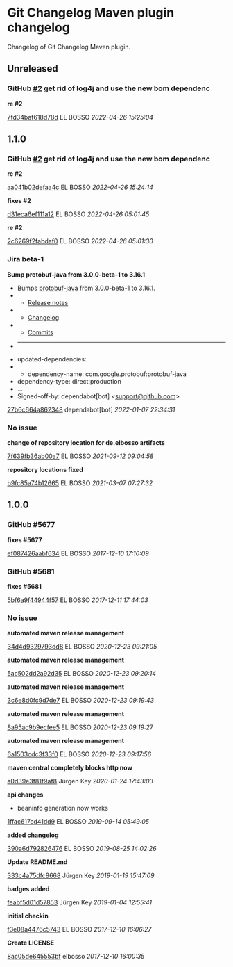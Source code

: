 # Git Changelog Maven plugin changelog

Changelog of Git Changelog Maven plugin.

## Unreleased
### GitHub [#2](https://github.com/elbosso/dWb_custom_modules/issues/2) get rid of log4j and use the new bom dependenc

**re #2**


[7fd34baf618d78d](https://github.com/elbosso/dWb_custom_modules/commit/7fd34baf618d78d) EL BOSSO *2022-04-26 15:25:04*


## 1.1.0
### GitHub [#2](https://github.com/elbosso/dWb_custom_modules/issues/2) get rid of log4j and use the new bom dependenc

**re #2**


[aa041b02defaa4c](https://github.com/elbosso/dWb_custom_modules/commit/aa041b02defaa4c) EL BOSSO *2022-04-26 15:24:14*

**fixes #2**


[d31eca6ef111a12](https://github.com/elbosso/dWb_custom_modules/commit/d31eca6ef111a12) EL BOSSO *2022-04-26 05:01:45*

**re #2**


[2c6269f2fabdaf0](https://github.com/elbosso/dWb_custom_modules/commit/2c6269f2fabdaf0) EL BOSSO *2022-04-26 05:01:30*


### Jira beta-1 

**Bump protobuf-java from 3.0.0-beta-1 to 3.16.1**

 * Bumps [protobuf-java](https://github.com/protocolbuffers/protobuf) from 3.0.0-beta-1 to 3.16.1.
 * - [Release notes](https://github.com/protocolbuffers/protobuf/releases)
 * - [Changelog](https://github.com/protocolbuffers/protobuf/blob/master/generate_changelog.py)
 * - [Commits](https://github.com/protocolbuffers/protobuf/compare/v3.0.0-beta-1...v3.16.1)
 * ---
 * updated-dependencies:
 * - dependency-name: com.google.protobuf:protobuf-java
 * dependency-type: direct:production
 * ...
 * Signed-off-by: dependabot[bot] &lt;support@github.com&gt;

[27b6c664a862348](https://github.com/elbosso/dWb_custom_modules/commit/27b6c664a862348) dependabot[bot] *2022-01-07 22:34:31*


### No issue

**change of repository location for de.elbosso artifacts**


[7f639fb36ab00a7](https://github.com/elbosso/dWb_custom_modules/commit/7f639fb36ab00a7) EL BOSSO *2021-09-12 09:04:58*

**repository locations fixed**


[b9fc85a74b12665](https://github.com/elbosso/dWb_custom_modules/commit/b9fc85a74b12665) EL BOSSO *2021-03-07 07:27:32*


## 1.0.0
### GitHub #5677 

**fixes #5677**


[ef087426aabf634](https://github.com/elbosso/dWb_custom_modules/commit/ef087426aabf634) EL BOSSO *2017-12-10 17:10:09*


### GitHub #5681 

**fixes #5681**


[5bf6a9f44944f57](https://github.com/elbosso/dWb_custom_modules/commit/5bf6a9f44944f57) EL BOSSO *2017-12-11 17:44:03*


### No issue

**automated maven release management**


[34d4d9329793dd8](https://github.com/elbosso/dWb_custom_modules/commit/34d4d9329793dd8) EL BOSSO *2020-12-23 09:21:05*

**automated maven release management**


[5ac502dd2a92d35](https://github.com/elbosso/dWb_custom_modules/commit/5ac502dd2a92d35) EL BOSSO *2020-12-23 09:20:14*

**automated maven release management**


[3c6e8d0fc9d7de7](https://github.com/elbosso/dWb_custom_modules/commit/3c6e8d0fc9d7de7) EL BOSSO *2020-12-23 09:19:43*

**automated maven release management**


[8a95ac9b9ecfee5](https://github.com/elbosso/dWb_custom_modules/commit/8a95ac9b9ecfee5) EL BOSSO *2020-12-23 09:19:27*

**automated maven release management**


[6a1503cdc3f33f0](https://github.com/elbosso/dWb_custom_modules/commit/6a1503cdc3f33f0) EL BOSSO *2020-12-23 09:17:56*

**maven central completely blocks http now**


[a0d39e3f81f9af8](https://github.com/elbosso/dWb_custom_modules/commit/a0d39e3f81f9af8) Jürgen Key *2020-01-24 17:43:03*

**api changes**

 * beaninfo generation now works

[1ffac617cd41dd9](https://github.com/elbosso/dWb_custom_modules/commit/1ffac617cd41dd9) EL BOSSO *2019-09-14 05:49:05*

**added changelog**


[390a6d792826476](https://github.com/elbosso/dWb_custom_modules/commit/390a6d792826476) EL BOSSO *2019-08-25 14:02:26*

**Update README.md**


[333c4a75dfc8668](https://github.com/elbosso/dWb_custom_modules/commit/333c4a75dfc8668) Jürgen Key *2019-01-19 15:47:09*

**badges added**


[feabf5d01d57853](https://github.com/elbosso/dWb_custom_modules/commit/feabf5d01d57853) Jürgen Key *2019-01-04 12:55:41*

**initial checkin**


[f3e08a4476c5743](https://github.com/elbosso/dWb_custom_modules/commit/f3e08a4476c5743) EL BOSSO *2017-12-10 16:06:27*

**Create LICENSE**


[8ac05de645553bf](https://github.com/elbosso/dWb_custom_modules/commit/8ac05de645553bf) elbosso *2017-12-10 16:00:35*


